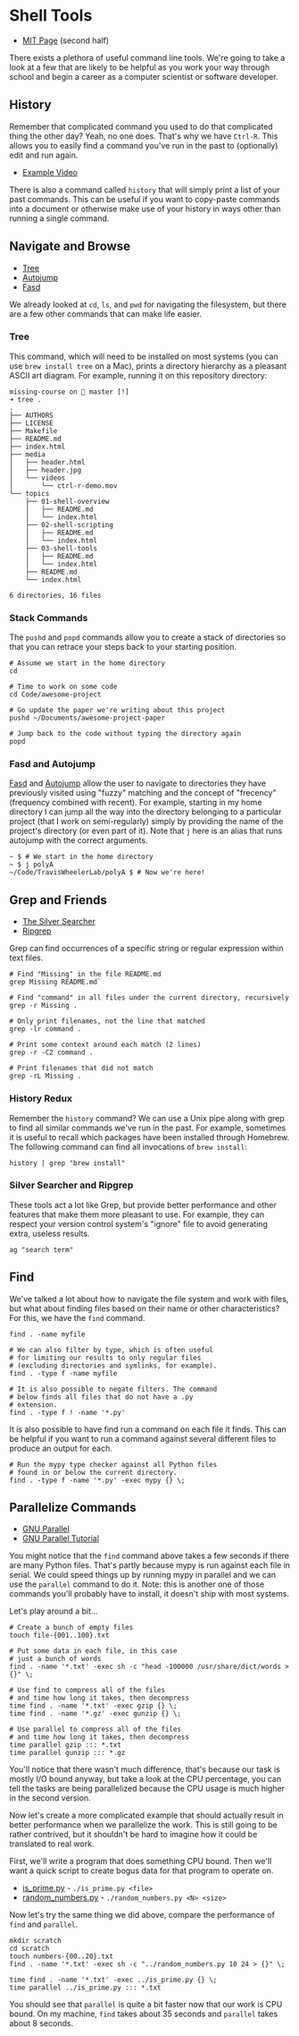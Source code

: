 # Shell Tools

  - [MIT Page](https://missing.csail.mit.edu/2020/shell-tools/) (second half)

There exists a plethora of useful command line tools. We're going to take a look
at a few that are likely to be helpful as you work your way through school and
begin a career as a computer scientist or software developer.

## History

Remember that complicated command you used to do that complicated thing the
other day? Yeah, no one does. That's why we have `Ctrl-R`. This allows you to
easily find a command you've run in the past to (optionally) edit and run again.

  - [Example Video](https://youtu.be/Hj6Us07MTRM)

There is also a command called `history` that will simply print a list of your
past commands. This can be useful if you want to copy-paste commands into a
document or otherwise make use of your history in ways other than running a
single command.

## Navigate and Browse

  - [Tree](https://linux.die.net/man/1/tree)
  - [Autojump](https://github.com/wting/autojump)
  - [Fasd](https://github.com/clvv/fasd)

We already looked at `cd`, `ls`, and `pwd` for navigating the filesystem, but
there are a few other commands that can make life easier.

### Tree

This command, which will need to be installed on most systems (you can use
`brew install tree` on a Mac), prints a directory hierarchy as a pleasant ASCII
art diagram. For example, running it on this repository directory:

```
missing-course on  master [!]
➜ tree .
.
├── AUTHORS
├── LICENSE
├── Makefile
├── README.md
├── index.html
├── media
│   ├── header.html
│   ├── header.jpg
│   └── videos
│       └── ctrl-r-demo.mov
└── topics
    ├── 01-shell-overview
    │   ├── README.md
    │   └── index.html
    ├── 02-shell-scripting
    │   ├── README.md
    │   └── index.html
    ├── 03-shell-tools
    │   ├── README.md
    │   └── index.html
    ├── README.md
    └── index.html

6 directories, 16 files
```

### Stack Commands

The `pushd` and `popd` commands allow you to create a stack of directories so
that you can retrace your steps back to your starting position.

```
# Assume we start in the home directory
cd

# Time to work on some code
cd Code/awesome-project

# Go update the paper we're writing about this project
pushd ~/Documents/awesome-project-paper

# Jump back to the code without typing the directory again
popd
```

### Fasd and Autojump

[Fasd](https://github.com/clvv/fasd) and
[Autojump](https://github.com/wting/autojump) allow the user to navigate to
directories they have previously visited using "fuzzy" matching and the concept
of "frecency" (frequency combined with recent). For example, starting in my home
directory I can jump all the way into the directory belonging to a particular
project (that I work on semi-regularly) simply by providing the name of the
project's directory (or even part of it). Note that `j` here is an alias that
runs autojump with the correct arguments.

```
~ $ # We start in the home directory
~ $ j polyA
~/Code/TravisWheelerLab/polyA $ # Now we're here!
```

## Grep and Friends

  - [The Silver Searcher](https://github.com/ggreer/the_silver_searcher)
  - [Ripgrep](https://github.com/BurntSushi/ripgrep)

Grep can find occurrences of a specific string or regular expression within
text files.

```
# Find "Missing" in the file README.md
grep Missing README.md`

# Find "command" in all files under the current directory, recursively
grep -r Missing .

# Only print filenames, not the line that matched
grep -lr command .

# Print some context around each match (2 lines)
grep -r -C2 command .

# Print filenames that did not match
grep -rL Missing .
```

### History Redux

Remember the `history` command? We can use a Unix pipe along with grep to find
all similar commands we've run in the past. For example, sometimes it is useful
to recall which packages have been installed through Homebrew. The following
command can find all invocations of `brew install`:

```
history | grep "brew install"
```

### Silver Searcher and Ripgrep

These tools act a lot like Grep, but provide better performance and other
features that make them more pleasant to use. For example, they can respect your
version control system's "ignore" file to avoid generating extra, useless
results.

```
ag "search term"
```

## Find

We've talked a lot about how to navigate the file system and work with files,
but what about finding files based on their name or other characteristics? For
this, we have the `find` command.

```
find . -name myfile

# We can also filter by type, which is often useful
# for limiting our results to only regular files
# (excluding directories and symlinks, for example).
find . -type f -name myfile

# It is also possible to negate filters. The command
# below finds all files that do not have a .py
# extension.
find . -type f ! -name '*.py'
```

It is also possible to have find run a command on each file it finds. This can
be helpful if you want to run a command against several different files to
produce an output for each.

```
# Run the mypy type checker against all Python files
# found in or below the current directory.
find . -type f -name '*.py' -exec mypy {} \;
```

## Parallelize Commands

  - [GNU Parallel](https://www.gnu.org/software/parallel/)
  - [GNU Parallel Tutorial](https://www.usenix.org/system/files/login/articles/105438-Tange.pdf)

You might notice that the `find` command above takes a few seconds if there are
many Python files. That's partly because mypy is run against each file in
serial. We could speed things up by running mypy in parallel and we can use the
`parallel` command to do it. Note: this is another one of those commands you'll
probably have to install, it doesn't ship with most systems.

Let's play around a bit...

```
# Create a bunch of empty files
touch file-{001..100}.txt

# Put some data in each file, in this case
# just a bunch of words
find . -name '*.txt' -exec sh -c "head -100000 /usr/share/dict/words > {}" \;

# Use find to compress all of the files
# and time how long it takes, then decompress
time find . -name '*.txt' -exec gzip {} \;
time find . -name '*.gz' -exec gunzip {} \;

# Use parallel to compress all of the files
# and time how long it takes, then decompress
time parallel gzip ::: *.txt
time parallel gunzip ::: *.gz
```

You'll notice that there wasn't much difference, that's because our task is
mostly I/O bound anyway, but take a look at the CPU percentage, you can tell the
tasks are being parallelized because the CPU usage is much higher in the second
version.

Now let's create a more complicated example that should actually result in
better performance when we parallelize the work. This is still going to be
rather contrived, but it shouldn't be hard to imagine how it could be translated
to real work.

First, we'll write a program that does something CPU bound. Then we'll want a
quick script to create bogus data for that program to operate on.

  - [is_prime.py](is_prime.py) - `./is_prime.py <file>`
  - [random_numbers.py](random_numbers.py) - `./random_numbers.py <N> <size>`

Now let's try the same thing we did above, compare the performance of `find` and
`parallel`.

```
mkdir scratch
cd scratch
touch numbers-{00..20}.txt
find . -name '*.txt' -exec sh -c "../random_numbers.py 10 24 > {}" \;

time find . -name '*.txt' -exec ../is_prime.py {} \;
time parallel ../is_prime.py ::: *.txt
```

You should see that `parallel` is quite a bit faster now that our work is CPU
bound. On my machine, `find` takes about 35 seconds and `parallel` takes about 8
seconds.

